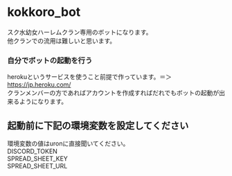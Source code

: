 # kokkoro_bot
スク水幼女ハーレムクラン専用のボットになります。  
他クランでの流用は難しいと思います。

### 自分でボットの起動を行う
herokuというサービスを使うこと前提で作っています。＝＞ https://jp.heroku.com/  
クランメンバーの方であればアカウントを作成すればだれでもボットの起動が出来るようになります。  

## 起動前に下記の環境変数を設定してください  
環境変数の値はuronに直接聞いてください。  
DISCORD_TOKEN  
SPREAD_SHEET_KEY  
SPREAD_SHEET_URL  
